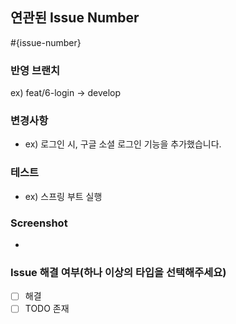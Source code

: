 ## 연관된 Issue Number
#{issue-number}

### 반영 브랜치
ex) feat/6-login -> develop

### 변경사항
- ex) 로그인 시, 구글 소셜 로그인 기능을 추가했습니다.

### 테스트
- ex) 스프링 부트 실행


### Screenshot
-

### Issue 해결 여부(하나 이상의 타입을 선택해주세요)
- [ ] 해결
- [ ] TODO 존재
